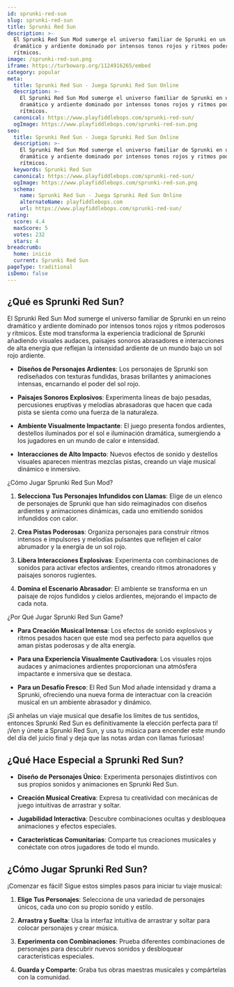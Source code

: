 ```yaml
---
id: sprunki-red-sun
slug: sprunki-red-sun
title: Sprunki Red Sun
description: >-
  El Sprunki Red Sun Mod sumerge el universo familiar de Sprunki en un reino
  dramático y ardiente dominado por intensos tonos rojos y ritmos poderosos y
  rítmicos.
image: /sprunki-red-sun.png
iframe: https://turbowarp.org/1124916265/embed
category: popular
meta:
  title: Sprunki Red Sun - Juega Sprunki Red Sun Online
  description: >-
    El Sprunki Red Sun Mod sumerge el universo familiar de Sprunki en un reino
    dramático y ardiente dominado por intensos tonos rojos y ritmos poderosos y
    rítmicos.
  canonical: https://www.playfiddlebops.com/sprunki-red-sun/
  ogImage: https://www.playfiddlebops.com/sprunki-red-sun.png
seo:
  title: Sprunki Red Sun - Juega Sprunki Red Sun Online
  description: >-
    El Sprunki Red Sun Mod sumerge el universo familiar de Sprunki en un reino
    dramático y ardiente dominado por intensos tonos rojos y ritmos poderosos y
    rítmicos.
  keywords: Sprunki Red Sun
  canonical: https://www.playfiddlebops.com/sprunki-red-sun/
  ogImage: https://www.playfiddlebops.com/sprunki-red-sun.png
  schema:
    name: Sprunki Red Sun - Juega Sprunki Red Sun Online
    alternateName: playfiddlebops.com
    url: https://www.playfiddlebops.com/sprunki-red-sun/
rating:
  score: 4.4
  maxScore: 5
  votes: 232
  stars: 4
breadcrumb:
  home: inicio
  current: Sprunki Red Sun
pageType: traditional
isDemo: false
---
```


## ¿Qué es Sprunki Red Sun?

El Sprunki Red Sun Mod sumerge el universo familiar de Sprunki en un reino dramático y ardiente dominado por intensos tonos rojos y ritmos poderosos y rítmicos. Este mod transforma la experiencia tradicional de Sprunki añadiendo visuales audaces, paisajes sonoros abrasadores e interacciones de alta energía que reflejan la intensidad ardiente de un mundo bajo un sol rojo ardiente.

- **Diseños de Personajes Ardientes**: Los personajes de Sprunki son rediseñados con texturas fundidas, brasas brillantes y animaciones intensas, encarnando el poder del sol rojo.

- **Paisajes Sonoros Explosivos**: Experimenta líneas de bajo pesadas, percusiones eruptivas y melodías abrasadoras que hacen que cada pista se sienta como una fuerza de la naturaleza.

- **Ambiente Visualmente Impactante**: El juego presenta fondos ardientes, destellos iluminados por el sol e iluminación dramática, sumergiendo a los jugadores en un mundo de calor e intensidad.

- **Interacciones de Alto Impacto**: Nuevos efectos de sonido y destellos visuales aparecen mientras mezclas pistas, creando un viaje musical dinámico e inmersivo.

¿Cómo Jugar Sprunki Red Sun Mod?

1. **Selecciona Tus Personajes Infundidos con Llamas**: Elige de un elenco de personajes de Sprunki que han sido reimaginados con diseños ardientes y animaciones dinámicas, cada uno emitiendo sonidos infundidos con calor.

1. **Crea Pistas Poderosas**: Organiza personajes para construir ritmos intensos e impulsores y melodías pulsantes que reflejen el calor abrumador y la energía de un sol rojo.

1. **Libera Interacciones Explosivas**: Experimenta con combinaciones de sonidos para activar efectos ardientes, creando ritmos atronadores y paisajes sonoros rugientes.

1. **Domina el Escenario Abrasador**: El ambiente se transforma en un paisaje de rojos fundidos y cielos ardientes, mejorando el impacto de cada nota.

¿Por Qué Jugar Sprunki Red Sun Game?

- **Para Creación Musical Intensa**: Los efectos de sonido explosivos y ritmos pesados hacen que este mod sea perfecto para aquellos que aman pistas poderosas y de alta energía.

- **Para una Experiencia Visualmente Cautivadora**: Los visuales rojos audaces y animaciones ardientes proporcionan una atmósfera impactante e inmersiva que se destaca.

- **Para un Desafío Fresco**: El Red Sun Mod añade intensidad y drama a Sprunki, ofreciendo una nueva forma de interactuar con la creación musical en un ambiente abrasador y dinámico.

¡Si anhelas un viaje musical que desafíe los límites de tus sentidos, entonces Sprunki Red Sun es definitivamente la elección perfecta para ti! ¡Ven y únete a Sprunki Red Sun, y usa tu música para encender este mundo del día del juicio final y deja que las notas ardan con llamas furiosas!

## ¿Qué Hace Especial a Sprunki Red Sun?

- **Diseño de Personajes Único**: Experimenta personajes distintivos con sus propios sonidos y animaciones en Sprunki Red Sun.

- **Creación Musical Creativa**: Expresa tu creatividad con mecánicas de juego intuitivas de arrastrar y soltar.

- **Jugabilidad Interactiva**: Descubre combinaciones ocultas y desbloquea animaciones y efectos especiales.

- **Características Comunitarias**: Comparte tus creaciones musicales y conéctate con otros jugadores de todo el mundo.

## ¿Cómo Jugar Sprunki Red Sun?

¡Comenzar es fácil! Sigue estos simples pasos para iniciar tu viaje musical:

1. **Elige Tus Personajes**: Selecciona de una variedad de personajes únicos, cada uno con su propio sonido y estilo.

1. **Arrastra y Suelta**: Usa la interfaz intuitiva de arrastrar y soltar para colocar personajes y crear música.

1. **Experimenta con Combinaciones**: Prueba diferentes combinaciones de personajes para descubrir nuevos sonidos y desbloquear características especiales.

1. **Guarda y Comparte**: Graba tus obras maestras musicales y compártelas con la comunidad.